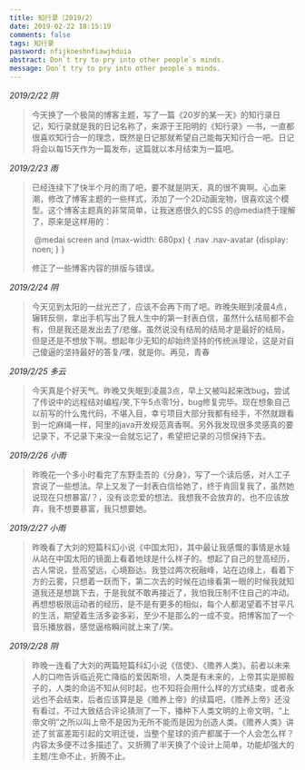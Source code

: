 ```yaml
---
title: 知行录（2019/2）
date: 2019-02-22 18:15:19
comments: false
tags: 知行录
password: nfijkoeshnfiawjhduia
abstract: Don`t try to pry into other people`s minds.
message: Don`t try to pry into other people`s minds.
---
```


*2019/2/22 阴*

> 今天换了一个极简的博客主题，写了一篇《20岁的某一天》的知行录日记，知行录就是我的日记名称了，来源于王阳明的《知行录》一书，一直都很喜欢知行合一的理念，既然是日记那就希望自己能每天知行合一吧。日记将会以每15天作为一篇发布，这篇就以本月结束为一篇吧。

*2019/2/23 雨*

> 已经连续下了快半个月的雨了吧，要不就是阴天，真的很不爽啊。心血来潮，修改了博客主题的一些样式，添加了一个2D动画宠物，很喜欢这个模型。这个博客主题真的非常简单，让我迷惑很久的CSS 的@media终于理解了，原来是这样用的：
>
> ​	@medai screen and (max-width: 680px) {  .nav .nav-avatar {display: noen; } }
>
> 修正了一些博客内容的排版与错误。

*2019/2/24 阴*

> 今天见到太阳的一丝光芒了，应该不会再下雨了吧。昨晚失眠到凌晨4点，辗转反侧，拿出手机写出了我人生中的第一封表白信，虽然什么结局都不会有，但是我还是发出去了/悲催。虽然说没有结局的结局才是最好的结局，但是还是不想放下啊。想起年少无知的却始终坚持的传统派理论，这是对自己傻逼的坚持最好的答复/嘿，就是你。再见，青春

*2019/2/25 多云*

> 今天真是个好天气。昨晚又失眠到凌晨3点，早上又被叫起来改bug，尝试了传说中的远程结对编程/笑,下午5点零1分，bug修复完毕。现在想象自己以前写的什么鬼代码，不堪入目，幸亏项目大部分我都有经手，不然就跟看到一坨麻绳一样，阿里的java开发规范真香啊。另外我发现很多灵感真的要记录下，不记录下来没一会就忘记了，希望把记录的习惯保持下去。

*2019/2/26 小雨*

> 昨晚花一个多小时看完了东野圭吾的《分身》，写了一个读后感，对人工子宫说了一些想法。早上又发了一封表白信给她了，终于肯回复我了，虽然她说现在只想暴富/？，没有谈恋爱的想法。我想我不会放弃的，也不应该放弃，我不想要暴富，我只想要她。

*2019/2/27 小雨*

> 昨晚看了大刘的短篇科幻小说《中国太阳》，其中最让我感慨的事情是水娃从站在中国太阳的镜面上看着地球是什么样子的。想起了自己的登高经历，古人常说，登高望远，心境豁达。我登过两次祝融峰，站在边缘上，看着下方的云雾，只想着一跃而下，第二次去的时候在边缘看第一眼的时候我就知道我还是想跳下去，于是我就不敢再接近了，我怕我压制不住自己的冲动。再想想极限运动者的经历，是不是有更多的相似，每个人都渴望着不甘平凡的生活，期望着生活多姿多彩，至少不是那么的一成不变。把博客加了一个音乐播放器，感觉逼格瞬间就上来了/笑。

*2019/2/28 阴*

> 昨晚一连看了大刘的两篇短篇科幻小说《信使》、《赡养人类》。前者以未来人的口吻告诉临近死亡降临的爱因斯坦，人类是有未来的，上帝其实是掷骰子的，人类的命运不知从何时起，也不知将会用什么样的方式结束，或者永远也不会结束，后者应该算是是《赡养上帝》的续篇吧，《赡养上帝》还没有看过，不过大致结合评论猜测了一下，播种下人类文明的上帝文明，“上帝文明”之所以叫上帝不是因为无所不能而是因为创造人类。《赡养人类》讲述了贫富差距引起的文明迁徙，当整个星球的资产都属于一个人会怎么样？内容太多便不过多描述了。又折腾了半天换了个设计上简单，功能却强大的主题/生命不止，折腾不止。